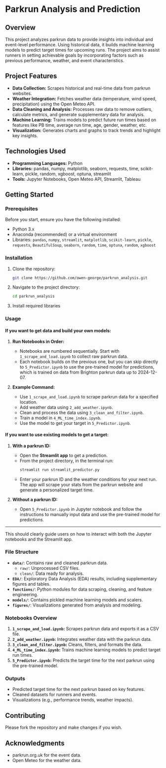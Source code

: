 # Parkrun Analysis and Prediction

## Overview
This project analyzes parkrun data to provide insights into individual and event-level performance.
Using historical data, it builds machine learning models to predict target times for upcoming runs.
The project aims to assist runners in setting achievable goals by incorporating factors such as previous performance, weather, and event characteristics.

## Project Features
- **Data Collection:** Scrapes historical and real-time data from parkrun websites.
- **Weather Integration:** Fetches weather data (temperature, wind speed, precipitation) using the Open Meteo API.
- **Data Cleaning and Analysis:** Processes raw data to remove outliers, calculate metrics, and generate supplementary data for analysis.
- **Machine Learning:** Trains models to predict future run times based on features like PB time, average run time, age, gender, weather, etc.
- **Visualization:** Generates charts and graphs to track trends and highlight key insights.

## Technologies Used
- **Programming Languages:** Python
- **Libraries:** pandas, numpy, matplotlib, seaborn, requests, time, scikit-learn, pickle, random, xgboost, optuna, streamlit
- **Tools:** Jupyter Notebooks, Open Meteo API, Streamlit, Tableau

## Getting Started

### Prerequisites
Before you start, ensure you have the following installed:
- Python 3.x
- Anaconda (recommended) or a virtual environment
- Libraries: `pandas`, `numpy`, `streamlit`, `matplotlib`, `scikit-learn`, `pickle`, `requests`, `BeautifulSoup`, `seaborn`, `random`, `time`, `optuna`, `random`, `xgboost`

### Installation
1. Clone the repository:
   ```bash
   git clone https://github.com/owen-george/parkrun_analysis.git
   ```
2. Navigate to the project directory:
   ```bash
   cd parkrun_analysis
   ```
3. Install required libraries


### Usage

#### **If you want to get data and build your own models:**
1. **Run Notebooks in Order:**
   - Notebooks are numbered sequentially. Start with `1_scrape_and_load.ipynb` to collect raw parkrun data.
   - Each notebook builds on the previous one, but you can skip directly to `5_Predictor.ipynb` to use the pre-trained model for predictions, which is trained on data from Brighton parkrun data up to 2024-12-07.

2. **Example Command:**
   - Use `1_scrape_and_load.ipynb` to scrape parkrun data for a specified location.
   - Add weather data using `2_add_weather.ipynb`.
   - Clean and process the data using `3_clean_and_filter.ipynb`.
   - Train a model in `4_ML_time_index.ipynb`.
   - Use the model to get your target in `5_Predictor.ipynb`.

#### **If you want to use existing models to get a target:**
1. **With a parkrun ID:**
   - Open the **Streamlit app** to get a prediction. 
   - From the project directory, in the terminal run:
     ```bash
     streamlit run streamlit_predictor.py
     ```
   - Enter your parkrun ID and the weather conditions for your next run. The app will scrape your stats from the parkrun website and generate a personalized target time.

2. **Without a parkrun ID:**
   - Open `5_Predictor.ipynb` in Jupyter notebook and follow the instructions to manually input data and use the pre-trained model for predictions.

---

This should clearly guide users on how to interact with both the Jupyter notebooks and the Streamlit app.


### File Structure
- **`data/`**: Contains raw and cleaned parkrun data.
  - `raw/`: Unprocessed CSV files.
  - `clean/`: Data ready for analysis.
- **`EDA/`**: Exploratory Data Analysis (EDA) results, including supplementary figures and tables.
- **`functions/`**: Python modules for data scraping, cleaning, and feature engineering.
- **`models/`**: Contains pickled machine learning models and scalers.
- **`figures/`**: Visualizations generated from analysis and modeling.

### Notebooks Overview
1. **`1_scrape_and_load.ipynb`:** Scrapes parkrun data and exports it as a CSV file.
2. **`2_add_weather.ipynb`:** Integrates weather data with the parkrun data.
3. **`3_clean_and_filter.ipynb`:** Cleans, filters, and formats the data.
4. **`4_ML_time_index.ipynb`:** Trains machine learning models to predict target run times.
5. **`5_Predictor.ipynb`:** Predicts the target time for the next parkrun using the pre-trained model.

### Outputs
- Predicted target time for the next parkrun based on key features.
- Cleaned datasets for runners and events.
- Visualizations (e.g., performance trends, weather impacts).

## Contributing
Please fork the repository and make changes if you wish.

## Acknowledgments
- parkrun.org.uk for the event data.
- Open Meteo for the weather data.

